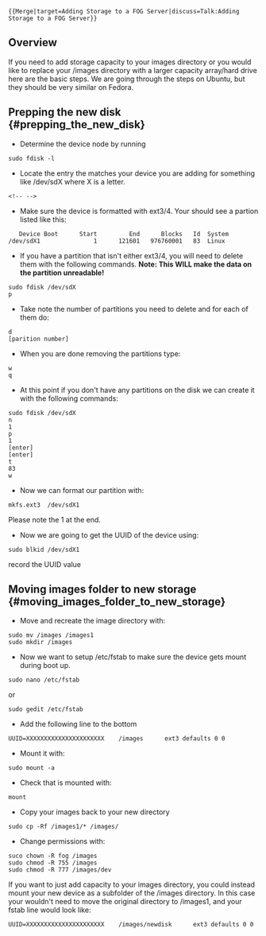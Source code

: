 ```{=mediawiki}
{{Merge|target=Adding Storage to a FOG Server|discuss=Talk:Adding Storage to a FOG Server}}
```
## Overview

If you need to add storage capacity to your images directory or you
would like to replace your /images directory with a larger capacity
array/hard drive here are the basic steps. We are going through the
steps on Ubuntu, but they should be very similar on Fedora.

## Prepping the new disk {#prepping_the_new_disk}

-   Determine the device node by running

`sudo fdisk -l`

-   Locate the entry the matches your device you are adding for
    something like /dev/sdX where X is a letter.

```{=html}
<!-- -->
```
-   Make sure the device is formatted with ext3/4. Your should see a
    partion listed like this:

`   Device Boot      Start         End      Blocks   Id  System`\
`/dev/sdX1               1      121601   976760001   83  Linux`

-   If you have a partition that isn\'t either ext3/4, you will need to
    delete them with the following commands. **Note: This WILL make the
    data on the partition unreadable!**

`sudo fdisk /dev/sdX`\
`p`

-   Take note the number of partitions you need to delete and for each
    of them do:

`d`\
`[parition number]`

-   When you are done removing the partitions type:

`w`\
`q`

-   At this point if you don\'t have any partitions on the disk we can
    create it with the following commands:

`sudo fdisk /dev/sdX`\
`n`\
`1`\
`p`\
`1`\
`[enter]`\
`[enter]`\
`t`\
`83`\
`w`

-   Now we can format our partition with:

`mkfs.ext3  /dev/sdX1`

Please note the 1 at the end.

-   Now we are going to get the UUID of the device using:

`sudo blkid /dev/sdX1`

record the UUID value

## Moving images folder to new storage {#moving_images_folder_to_new_storage}

-   Move and recreate the image directory with:

`sudo mv /images /images1`\
`sudo mkdir /images`

-   Now we want to setup /etc/fstab to make sure the device gets mount
    during boot up.

`sudo nano /etc/fstab`

or

`sudo gedit /etc/fstab`

-   Add the following line to the bottom

`UUID=XXXXXXXXXXXXXXXXXXXXXX    /images      ext3 defaults 0 0`

-   Mount it with:

`sudo mount -a`

-   Check that is mounted with:

`mount`

-   Copy your images back to your new directory

`sudo cp -Rf /images1/* /images/`

-   Change permissions with:

`suco chown -R fog /images`\
`sudo chmod -R 755 /images`\
`sudo chmod -R 777 /images/dev`

If you want to just add capacity to your images directory, you could
instead mount your new device as a subfolder of the /images directory.
In this case your wouldn\'t need to move the original directory to
/images1, and your fstab line would look like:

`UUID=XXXXXXXXXXXXXXXXXXXXXX    /images/newdisk      ext3 defaults 0 0`
